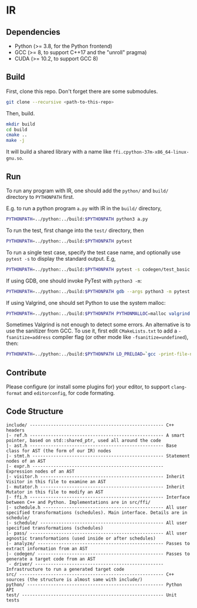 # IR

## Dependencies

- Python (>= 3.8, for the Python frontend)
- GCC (>= 8, to support C++17 and the "unroll" pragma)
- CUDA (>= 10.2, to support GCC 8)

## Build

First, clone this repo. Don't forget there are some submodules.

```sh
git clone --recursive <path-to-this-repo>
```

Then, build.

```sh
mkdir build
cd build
cmake ..
make -j
```

It will build a shared library with a name like `ffi.cpython-37m-x86_64-linux-gnu.so`.

## Run

To run any program with IR, one should add the `python/` and `build/` directory to `PYTHONPATH` first.

E.g. to run a python program `a.py` with IR in the `build/` directory,

```sh
PYTHONPATH=../python:../build:$PYTHONPATH python3 a.py
```

To run the test, first change into the `test/` directory, then

```sh
PYTHONPATH=../python:../build:$PYTHONPATH pytest
```

To run a single test case, specify the test case name, and optionally use `pytest -s` to display the standard output. E.g,

```sh
PYTHONPATH=../python:../build:$PYTHONPATH pytest -s codegen/test_basic.py::test_hello_world
```

If using GDB, one should invoke PyTest with `python3 -m`:

```sh
PYTHONPATH=../python:../build:$PYTHONPATH gdb --args python3 -m pytest
```

If using Valgrind, one should set Python to use the system malloc:

```sh
PYTHONPATH=../python:../build:$PYTHONPATH PYTHONMALLOC=malloc valgrind python3 -m pytest
```

Sometimes Valgrind is not enough to detect some errors. An alternative is to use the sanitizer from GCC. To use it, first edit `CMakeLists.txt` to add a `-fsanitize=address` compiler flag (or other mode like `-fsanitize=undefined`), then:

```sh
PYTHONPATH=../python:../build:$PYTHONPATH LD_PRELOAD=`gcc -print-file-name=libasan.so` pytest -s
```

## Contribute

Please configure (or install some plugins for) your editor, to support `clang-format` and `editorconfig`, for code formating.

## Code Structure

```
include/ --------------------------------------------------- C++ headers
|- ref.h --------------------------------------------------- A smart pointer, based on std::shared_ptr, used all around the code
|- ast.h --------------------------------------------------- Base class for AST (the form of our IR) nodes
|- stmt.h -------------------------------------------------- Statement nodes of an AST
|- expr.h -------------------------------------------------- Expression nodes of an AST
|- visitor.h ----------------------------------------------- Inherit Visitor in this file to examine an AST
|- mutator.h ----------------------------------------------- Inherit Mutator in this file to modify an AST
|- ffi.h --------------------------------------------------- Interface between C++ and Python. Implementations are in src/ffi/
|- schedule.h ---------------------------------------------- All user specified transformations (schedules). Main interface. Details are in schedule/
|- schedule/ ----------------------------------------------- All user specified transformations (schedules)
|- pass/ --------------------------------------------------- All user agnostic transformations (used inside or after schedules)
|- analyze/ ------------------------------------------------ Passes to extract information from an AST
|- codegen/ ------------------------------------------------ Passes to generate a target code from an AST
`- driver/ ------------------------------------------------- Infrastructure to run a generated target code
src/ ------------------------------------------------------- C++ sources (the structure is almost same with include/)
python/ ---------------------------------------------------- Python API
test/ ------------------------------------------------------ Unit tests
```
